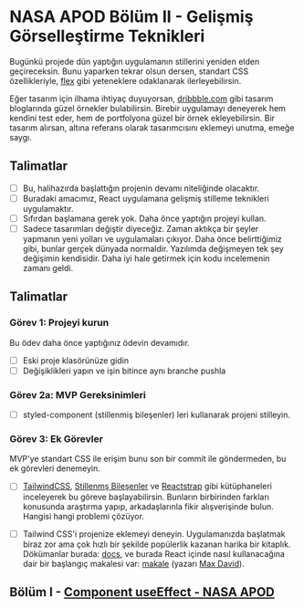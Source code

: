 # NASA APOD Bölüm II - Gelişmiş Görselleştirme Teknikleri

Bugünkü projede dün yaptığın uygulamanın stillerini yeniden elden geçireceksin. Bunu yaparken tekrar olsun dersen, standart CSS özellikleriyle, [flex](https://developer.mozilla.org/en-US/docs/Web/CSS/flex) gibi yeteneklere odaklanarak ilerleyebilirsin.

Eğer tasarım için ilhama ihtiyaç duyuyorsan, [dribbble.com](https://dribbble.com/search/apod) gibi tasarım bloglarında güzel örnekler bulabilirsin. Birebir uygulamayı deneyerek hem kendini test eder, hem de portfolyona güzel bir örnek ekleyebilirsin. Bir tasarım alırsan, altına referans olarak tasarımcısını eklemeyi unutma, emeğe saygı.

## Talimatlar

- [ ] Bu, halihazırda başlattığın projenin devamı niteliğinde olacaktır.
- [ ] Buradaki amacımız, React uygulamana gelişmiş stilleme teknikleri uygulamaktır.
- [ ] Sıfırdan başlamana gerek yok. Daha önce yaptığın projeyi kullan.
- [ ] Sadece tasarımları değiştir diyeceğiz. Zaman aktıkça bir şeyler yapmanın yeni yolları ve uygulamaları çıkıyor. Daha önce belirttiğimiz gibi, bunlar gerçek dünyada normaldir. Yazılımda değişmeyen tek şey değişimin kendisidir. Daha iyi hale getirmek için kodu incelemenin zamanı geldi.

## Talimatlar

### Görev 1: Projeyi kurun

Bu ödev daha önce yaptığınız ödevin devamıdır.

- [ ] Eski proje klasörünüze gidin
- [ ] Değişiklikleri yapın ve işin bitince aynı branche pushla

### Görev 2a: MVP Gereksinimleri

- [ ] styled-component (stillenmiş bileşenler) leri kullanarak projeni stilleyin.

### Görev 3: Ek Görevler

MVP'ye standart CSS ile erişim bunu son bir commit ile göndermeden, bu ek görevleri denemeyin.

- [ ] [TailwindCSS](https://tailwindcss.com/), [Stillenmş Bileşenler](https://styled-components.com/docs/basics) ve [Reactstrap](https://reactstrap.github.io/) gibi kütüphaneleri inceleyerek bu göreve başlayabilirsin. Bunların birbirinden farkları konusunda araştırma yapıp, arkadaşlarınla fikir alışverişinde bulun. Hangisi hangi problemi çözüyor.

- [ ] Tailwind CSS'i projenize eklemeyi deneyin. Uygulamanızda başlatmak biraz zor ama çok hızlı bir şekilde popülerlik kazanan harika bir kitaplık. Dökümanlar burada: [docs](https://tailwindcss.com/), ve burada React içinde nasıl kullanacağına dair bir başlangıç makalesi var: [makale](https://medium.com/@pipecork/using-tailwind-in-react-quickstart-4b06c10317b5) (yazarı [Max David](https://medium.com/@pipecork)).

## Bölüm I - [Component useEffect - NASA APOD](https://github.com/Workintech/FSWeb-S6G3-Nasa/blob/main/README.md)
